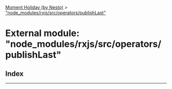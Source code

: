 [Moment Holiday (by Nesto)](../README.md) > ["node_modules/rxjs/src/operators/publishLast"](../modules/_node_modules_rxjs_src_operators_publishlast_.md)

# External module: "node_modules/rxjs/src/operators/publishLast"

## Index

---

